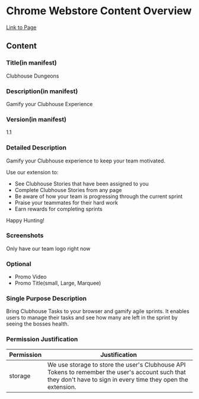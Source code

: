 # Chrome Webstore Content Overview
[Link to Page](https://chrome.google.com/webstore/detail/fkecccpikcmpaednaokcaajmdoimmpch/publish-accepted?authuser=4&hl=en)
## Content

### Title(in manifest)
Clubhouse Dungeons

### Description(in manifest)
Gamify your Clubhouse Experience

### Version(in manifest)
1.1

### Detailed Description
Gamify your Clubhouse experience to keep your team motivated.

Use our extension to:
-  See  Clubhouse Stories that have been assigned to you
-  Complete Clubhouse Stories from any page
-  Be aware of how your team is progressing through the current sprint
-  Praise your teammates for their hard work
-  Earn rewards for completing sprints

Happy Hunting!

### Screenshots
Only have our team logo right now

### Optional
-  Promo Video
-  Promo Title(small, Large, Marquee)

### Single Purpose Description
Bring Clubhouse Tasks to your browser and gamify agile sprints. It enables users to manage their tasks and see how many are left in the sprint by seeing the bosses health.

### Permission Justification
| Permission | Justification                                                                                                                                                   |
|------------|-----------------------------------------------------------------------------------------------------------------------------------------------------------------|
| storage    | We use storage to store the user's Clubhouse API Tokens to remember the user's account such that they don't have to sign in every time they open the extension. |

